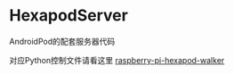 # HexapodServer
AndroidPod的配套服务器代码

对应Python控制文件请看这里 [raspberry-pi-hexapod-walker](https://github.com/kurimawxx00/raspberry-pi-hexapod-walker)
